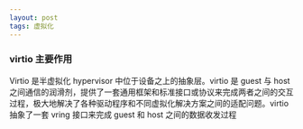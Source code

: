 ```yaml
---
layout: post
tags: 虚拟化
---
```




### virtio 主要作用

Virtio 是半虚拟化 hypervisor 中位于设备之上的抽象层。virtio 是 guest 与 host 之间通信的润滑剂，提供了一套通用框架和标准接口或协议来完成两者之间的交互过程，极大地解决了各种驱动程序和不同虚拟化解决方案之间的适配问题。virtio 抽象了一套 vring 接口来完成 guest 和 host 之间的数据收发过程